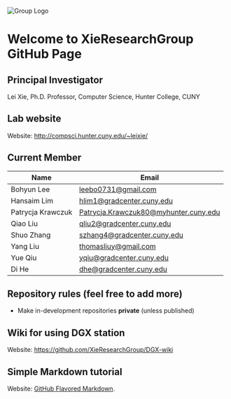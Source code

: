 ![Group Logo](http://compsci.hunter.cuny.edu/~leixie/images/logo.jpg)
# Welcome to XieResearchGroup GitHub Page

## Principal Investigator
Lei Xie, Ph.D. Professor, Computer Science, Hunter College, CUNY

## Lab website
Website: http://compsci.hunter.cuny.edu/~leixie/

## Current Member
Name | Email
------------| -------------
Bohyun Lee |leebo0731@gmail.com
Hansaim Lim | hlim1@gradcenter.cuny.edu
Patrycja Krawczuk | Patrycja.Krawczuk80@myhunter.cuny.edu
Qiao Liu | qliu2@gradcenter.cuny.edu
Shuo Zhang | szhang4@gradcenter.cuny.edu
Yang Liu | thomasliuy@gmail.com
Yue Qiu | yqiu@gradcenter.cuny.edu
Di He | dhe@gradcenter.cuny.edu

## Repository rules (feel free to add more)
- Make in-development repositories **private** (unless published)

## Wiki for using DGX station
Website: https://github.com/XieResearchGroup/DGX-wiki

## Simple Markdown tutorial
Website: [GitHub Flavored Markdown](https://guides.github.com/features/mastering-markdown/).








